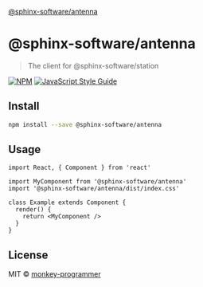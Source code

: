 [@sphinx-software/antenna](logo.png)

# @sphinx-software/antenna

> The client for @sphinx-software/station

[![NPM](https://img.shields.io/npm/v/@sphinx-software/antenna.svg)](https://www.npmjs.com/package/@sphinx-software/antenna) [![JavaScript Style Guide](https://img.shields.io/badge/code_style-standard-brightgreen.svg)](https://standardjs.com)

## Install

```bash
npm install --save @sphinx-software/antenna
```

## Usage


```tsx
import React, { Component } from 'react'

import MyComponent from '@sphinx-software/antenna'
import '@sphinx-software/antenna/dist/index.css'

class Example extends Component {
  render() {
    return <MyComponent />
  }
}
```

## License

MIT © [monkey-programmer](https://github.com/monkey-programmer)
